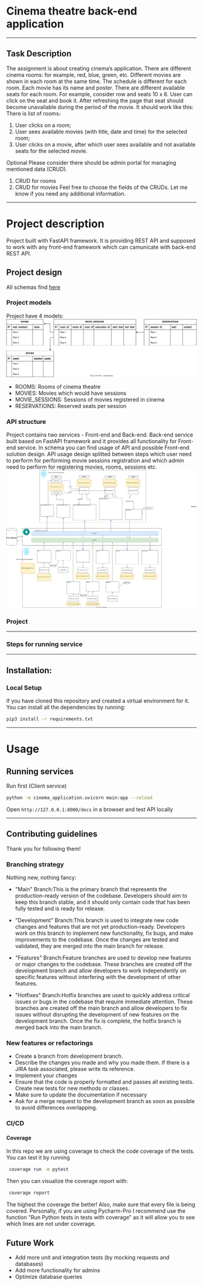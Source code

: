 # Cinema theatre back-end application

***
## Task Description
The assignment is about creating cinema’s application.
There are different cinema rooms: for example, red, blue, green, etc.
Different movies are shown in each room at the same time.
The schedule is different for each room. Each movie has its name and poster.
There are different available seats for each room. For example, consider row and seats 10 x 8.
User can click on the seat and book it. After refreshing the page that seat should become unavailable
during the period of the movie.
It should work like this:
There is list of rooms։
1. User clicks on a room;
2. User sees available movies (with title, date and time) for the selected room;
3. User clicks on a movie, after which user sees available and not available seats for the selected
movie.

Optional Please consider there should be admin portal for managing mentioned data (CRUD).
1. CRUD for rooms
2. CRUD for movies
Feel free to choose the fields of the CRUDs. Let me know if you need any additional information.

***

# Project description
Project built with FastAPI framework. It is providing REST API and supposed to work with any front-end framework which 
can camunicate with back-end REST API. 

## Project design
All schemas find [here](https://drive.google.com/file/d/1iL4Z97KCpndJmJWjzOTIHgV6RQWpLzcl/view?usp=sharing)

### Project models
Project have 4 models:
![](resources/cinema_application_scheme.svg)
- ROOMS: Rooms of cinema theatre
- MOVIES: Movies which would have sessions
- MOVIE_SESSIONS: Sessions of movies registered in cinema
- RESERVATIONS: Reserved seats per session

### API structure
Project contains two services - Front-end and Back-end. Back-end service built based on FastAPI framework and it provides all functionality
for Front-end service. In schema you can find usage of API and possible Front-end solution design.
API usage design splitted between steps which user need to perform for performing movie sessions registration and which admin need to perform 
for registering movies, rooms, sessions etc. 
![](resources/cinema_application_scheme_api.svg)

### Project
***
### Steps for running service
***
## Installation:
### Local Setup
If you have cloned this repository and created a virtual environment for it. You can install all the dependencies by running:
``` bash
pip3 install -r requirements.txt
```

***
# Usage
## Running services
Run first (Client service)
``` bash
python -m cinema_application.uvicorn main:app --reload
```
Open ```http://127.0.0.1:8000/docs``` in a browser and test API locally

***
## Contributing guidelines
Thank you for following them!

### Branching strategy
Nothing new, nothing fancy:
* "Main" Branch:This is the primary branch that represents the production-ready version of the codebase. Developers 
should aim to keep this branch stable, and it should only contain code that has been fully tested and is ready
for release.

* "Development" Branch:This branch is used to integrate new code changes and features that are not yet production-ready.
Developers work on this branch to implement new functionality, fix bugs, and make improvements to the codebase. 
Once the changes are tested and validated, they are merged into the main branch for release.

* "Features" Branch:Feature branches are used to develop new features or major changes to the codebase. These 
branches are created off the development branch and allow developers to work independently on specific features 
without interfering with the development of other features.

* "Hotfixes" Branch:Hotfix branches are used to quickly address critical issues or bugs in the codebase that require
immediate attention. These branches are created off the main branch and allow developers to fix issues without
disrupting the development of new features on the development branch. Once the fix is complete, the hotfix branch is
merged back into the main branch.

### New features or refactorings
- Create a branch from development branch.
- Describe the changes you made and why you made them. If there is a JIRA task associated, please  write its reference.
- Implement your changes
- Ensure that the code is properly formatted and passes all existing tests. Create new tests for new methods or classes.
- Make sure to update the documentation if necessary
- Ask for a merge request to the development branch as soon as possible to avoid differences overlapping.

### CI/CD
#### Coverage
In this repo we are using coverage to check the code coverage of the tests. You can test it by running
``` bash
 coverage run -m pytest 
```
Then you can visualize the coverage report with:
``` bash
 coverage report
```
The highest the coverage the better! Also, make sure that every file is being covered.
Personally, if you are using Pycharm-Pro I recommend use the function "Run Python tests in tests with coverage" as it 
will allow you to see which lines are not under coverage.

## Future Work
- Add more unit and integration tests (by mocking requests and databases)
- Add more functionality for admins
- Optimize database queries
